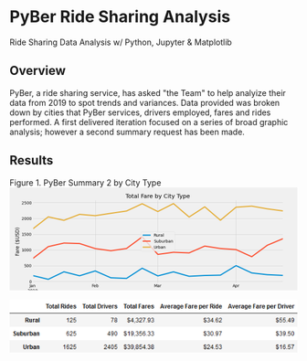# PyBer Ride Sharing Analysis
Ride Sharing Data Analysis w/ Python, Jupyter &amp; Matplotlib

## Overview

PyBer, a ride sharing service, has asked "the Team" to help analyize their data from 2019 to spot trends and variances. Data provided was broken down by cities that
PyBer services, drivers employed, fares and rides performed. A first delivered iteration focused on a series of broad graphic analysis; however a second summary 
request has been made.

## Results

Figure 1. PyBer Summary 2 by City Type
![o](analysis/Fig8.png)


![h](analysis/Fig9.png)
